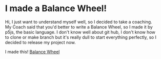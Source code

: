 # I made a Balance Wheel!
Hi, I just want to understand myself well, so I decided to take a coaching.
My Coach said that you'd better to write a Balance Wheel, so I made it by p5js, the basic language.
I don't know well about git hub, I don't know how to clone or make branch but it's really dull to start everything perfectly, so I decided to 
release my project now.

I made this! 
[Balance Wheel](https://editor.p5js.org/parurympic/full/CpK5mYctU)
